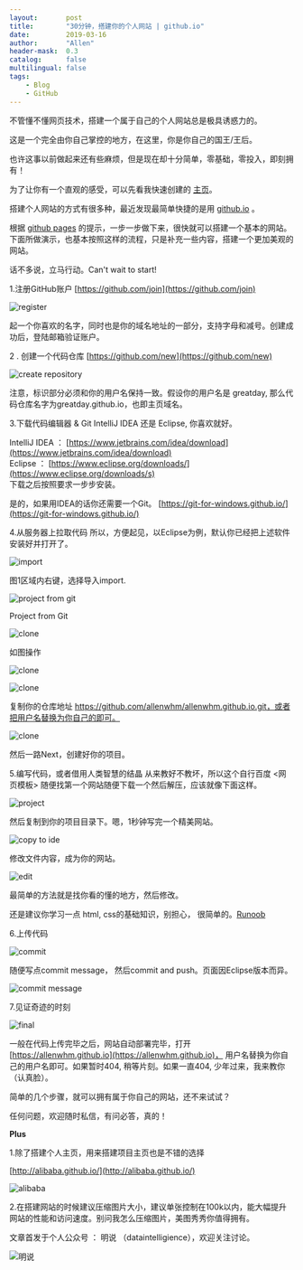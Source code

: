 ```yaml
---
layout:       post
title:        "30分钟，搭建你的个人网站 | github.io"
date:         2019-03-16
author:       "Allen"
header-mask:  0.3
catalog:      false
multilingual: false
tags:
    - Blog
    - GitHub
---
```


不管懂不懂网页技术，搭建一个属于自己的个人网站总是极具诱惑力的。

这是一个完全由你自己掌控的地方，在这里，你是你自己的国王/王后。

也许这事以前做起来还有些麻烦，但是现在却十分简单，零基础，零投入，即刻拥有！

为了让你有一个直观的感受，可以先看我快速创建的 [主页](https://allenwhm.github.io)。

搭建个人网站的方式有很多种，最近发现最简单快捷的是用 [github.io](https://pages.github.com/) 。

根据 [github pages](https://pages.github.com/) 的提示，一步一步做下来，很快就可以搭建一个基本的网站。下面所做演示，也基本按照这样的流程，只是补充一些内容，搭建一个更加美观的网站。

话不多说，立马行动。Can't wait to start!

1.注册GitHub账户
[https://github.com/join](https://github.com/join)

![register](http://img.blog.csdn.net/20170812211800107?watermark/2/text/aHR0cDovL2Jsb2cuY3Nkbi5uZXQvTWVldF9N/font/5a6L5L2T/fontsize/400/fill/I0JBQkFCMA==/dissolve/70/gravity/SouthEast)

起一个你喜欢的名字，同时也是你的域名地址的一部分，支持字母和减号。创建成功后，登陆邮箱验证账户。

2 . 创建一个代码仓库
[https://github.com/new](https://github.com/new)

![create repository](http://img.blog.csdn.net/20170812212039453?watermark/2/text/aHR0cDovL2Jsb2cuY3Nkbi5uZXQvTWVldF9N/font/5a6L5L2T/fontsize/400/fill/I0JBQkFCMA==/dissolve/70/gravity/SouthEast)

注意，标识部分必须和你的用户名保持一致。假设你的用户名是 greatday, 那么代码仓库名字为greatday.github.io，也即主页域名。

3.下载代码编辑器 & Git 
IntelliJ IDEA 还是 Eclipse, 你喜欢就好。

IntelliJ IDEA ： [https://www.jetbrains.com/idea/download](https://www.jetbrains.com/idea/download)     
Eclipse ： [https://www.eclipse.org/downloads/](https://www.eclipse.org/downloads/s)         
下载之后按照要求一步步安装。

是的，如果用IDEA的话你还需要一个Git。
[https://git-for-windows.github.io/](https://git-for-windows.github.io/)

4.从服务器上拉取代码
所以，方便起见，以Eclipse为例，默认你已经把上述软件安装好并打开了。

![import](http://img.blog.csdn.net/20170812212103119?watermark/2/text/aHR0cDovL2Jsb2cuY3Nkbi5uZXQvTWVldF9N/font/5a6L5L2T/fontsize/400/fill/I0JBQkFCMA==/dissolve/70/gravity/SouthEast)

图1区域内右键，选择导入import.

![project from git](http://img.blog.csdn.net/20170812212122829?watermark/2/text/aHR0cDovL2Jsb2cuY3Nkbi5uZXQvTWVldF9N/font/5a6L5L2T/fontsize/400/fill/I0JBQkFCMA==/dissolve/70/gravity/SouthEast)

Project from Git

![clone](http://img.blog.csdn.net/20170812212135077?watermark/2/text/aHR0cDovL2Jsb2cuY3Nkbi5uZXQvTWVldF9N/font/5a6L5L2T/fontsize/400/fill/I0JBQkFCMA==/dissolve/70/gravity/SouthEast)

如图操作

![clone](http://img.blog.csdn.net/20170812212230947?watermark/2/text/aHR0cDovL2Jsb2cuY3Nkbi5uZXQvTWVldF9N/font/5a6L5L2T/fontsize/400/fill/I0JBQkFCMA==/dissolve/70/gravity/SouthEast)

![clone](http://img.blog.csdn.net/20170812212250178?watermark/2/text/aHR0cDovL2Jsb2cuY3Nkbi5uZXQvTWVldF9N/font/5a6L5L2T/fontsize/400/fill/I0JBQkFCMA==/dissolve/70/gravity/SouthEast)

复制你的仓库地址 https://github.com/allenwhm/allenwhm.github.io.git，或者把用户名替换为你自己的即可。

![clone](http://img.blog.csdn.net/20170812212304942?watermark/2/text/aHR0cDovL2Jsb2cuY3Nkbi5uZXQvTWVldF9N/font/5a6L5L2T/fontsize/400/fill/I0JBQkFCMA==/dissolve/70/gravity/SouthEast)

然后一路Next，创建好你的项目。

5.编写代码，或者借用人类智慧的结晶
从来教好不教坏，所以这个自行百度 <网页模板> 随便找第一个网站随便下载一个然后解压，应该就像下面这样。

![project](http://img.blog.csdn.net/20170812212408562?watermark/2/text/aHR0cDovL2Jsb2cuY3Nkbi5uZXQvTWVldF9N/font/5a6L5L2T/fontsize/400/fill/I0JBQkFCMA==/dissolve/70/gravity/SouthEast)

然后复制到你的项目目录下。嗯，1秒钟写完一个精美网站。

![copy to ide](http://img.blog.csdn.net/20170812212422111?watermark/2/text/aHR0cDovL2Jsb2cuY3Nkbi5uZXQvTWVldF9N/font/5a6L5L2T/fontsize/400/fill/I0JBQkFCMA==/dissolve/70/gravity/SouthEast)

修改文件内容，成为你的网站。

![edit](http://img.blog.csdn.net/20170812212458807?watermark/2/text/aHR0cDovL2Jsb2cuY3Nkbi5uZXQvTWVldF9N/font/5a6L5L2T/fontsize/400/fill/I0JBQkFCMA==/dissolve/70/gravity/SouthEast)

最简单的方法就是找你看的懂的地方，然后修改。

还是建议你学习一点 html, css的基础知识，别担心， 很简单的。[Runoob](http://www.runoob.com/html/html-basic.html) 

6.上传代码

![commit](http://img.blog.csdn.net/20170812212528920?watermark/2/text/aHR0cDovL2Jsb2cuY3Nkbi5uZXQvTWVldF9N/font/5a6L5L2T/fontsize/400/fill/I0JBQkFCMA==/dissolve/70/gravity/SouthEast)

随便写点commit message， 然后commit and push。页面因Eclipse版本而异。

![commit message](http://img.blog.csdn.net/20170812212550892?watermark/2/text/aHR0cDovL2Jsb2cuY3Nkbi5uZXQvTWVldF9N/font/5a6L5L2T/fontsize/400/fill/I0JBQkFCMA==/dissolve/70/gravity/SouthEast)

7.见证奇迹的时刻

![final](http://img.blog.csdn.net/20170812212617164?watermark/2/text/aHR0cDovL2Jsb2cuY3Nkbi5uZXQvTWVldF9N/font/5a6L5L2T/fontsize/400/fill/I0JBQkFCMA==/dissolve/70/gravity/SouthEast)

一般在代码上传完毕之后，网站自动部署完毕，打开 [https://allenwhm.github.io](https://allenwhm.github.io)， 用户名替换为你自己的用户名即可。如果暂时404, 稍等片刻。如果一直404, 少年过来，我来教你（认真脸）。

简单的几个步骤，就可以拥有属于你自己的网站，还不来试试？

任何问题，欢迎随时私信，有问必答，真的！

**Plus**

1.除了搭建个人主页，用来搭建项目主页也是不错的选择

[http://alibaba.github.io/](http://alibaba.github.io/)

![alibaba](http://img.blog.csdn.net/20170812212641630?watermark/2/text/aHR0cDovL2Jsb2cuY3Nkbi5uZXQvTWVldF9N/font/5a6L5L2T/fontsize/400/fill/I0JBQkFCMA==/dissolve/70/gravity/SouthEast)

2.在搭建网站的时候建议压缩图片大小，建议单张控制在100k以内，能大幅提升网站的性能和访问速度。别问我怎么压缩图片，美图秀秀你值得拥有。

文章首发于个人公众号 ： 明说 （dataintelligience），欢迎关注讨论。

![明说](http://img.blog.csdn.net/20170812104118765?watermark/2/text/aHR0cDovL2Jsb2cuY3Nkbi5uZXQvTWVldF9N/font/5a6L5L2T/fontsize/400/fill/I0JBQkFCMA==/dissolve/70/gravity/SouthEast)
